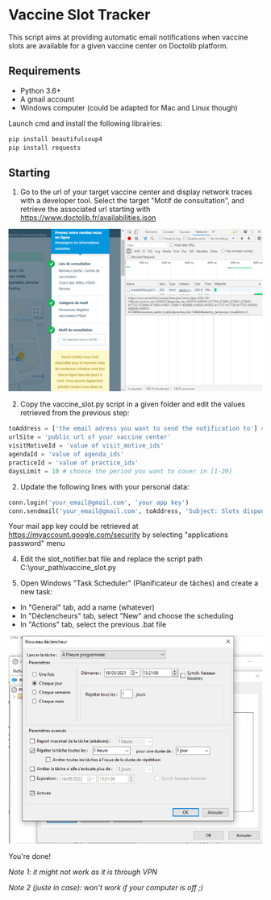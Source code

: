 # Vaccine Slot Tracker

This script aims at providing automatic email notifications when vaccine slots are available for a given vaccine center on Doctolib platform.

## Requirements
- Python 3.6+
- A gmail account
- Windows computer (could be adapted for Mac and Linux though)

Launch cmd and install the following librairies:

```python
pip install beautifulsoup4
pip install requests
```

## Starting

1. Go to the url of your target vaccine center and display network traces with a developer tool. Select the target "Motif de consultation", and retrieve the associated url starting with https://www.doctolib.fr/availabilities.json

![network](https://github.com/labbeth/vaccine_slot/blob/fba129ab02d0395d2f86fa8659073b48861c9aef/media/availabilites.png)

2. Copy the vaccine_slot.py script in a given folder and edit the values retrieved from the previous step:

```python
toAddress = ['the email adress you want to send the notification to'] # Could be a non-gmail adress
urlSite = 'public url of your vaccine center'
visitMotiveId = 'value of visit_motive_ids' 
agendaId = 'value of agenda_ids' 
practiceId = 'value of practice_ids'
daysLimit = 10 # choose the period you want to cover in [1-20]
```

2. Update the following lines with your personal data:

```python
conn.login('your_email@gmail.com', 'your app key')
conn.sendmail('your_email@gmail.com', toAddress, 'Subject: Slots disponibles !\n\n%s\n\n%s' % (urlSite, slot_dispo))
```

Your mail app key could be retrieved at https://myaccount.google.com/security by selecting "applications password" menu

4. Edit the slot_notifier.bat file and replace the script path C:\your_path\vaccine_slot.py

5. Open Windows "Task Scheduler" (Planificateur de tâches) and create a new task:
  * In "General" tab, add a name (whatever)
  * In "Déclencheurs" tab, select "New" and choose the scheduling
  * In "Actions" tab, select the previous .bat file

![task](https://github.com/labbeth/vaccine_slot/blob/ad6e191bc917759f93148db99a200bf04aa74bf5/media/task.png)

You're done!

*Note 1: it might not work as it is through VPN*

*Note 2 (juste in case): won't work if your computer is off ;)*
